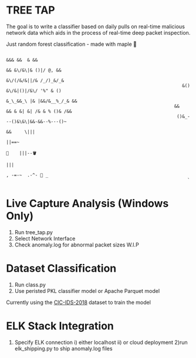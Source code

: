 # TREE TAP
The goal is to write a classifier based on daily pulls on real-time malicious network data which aids in the process of real-time deep packet inspection.

Just random forest classification - made with maple 🍁

                                                                         &&& &&  & &&
                                                                          && &\/&\|& ()|/ @, &&
                                                                          &\/(/&/&||/& /_/)_&/_&
                                                                       &() &\/&|()|/&\/ '%" & ()
                                                                      &_\_&&_\ |& |&&/&__%_/_& &&
                                                                    &&   && & &| &| /& & % ()& /&&
                                                                     ()&_---()&\&\|&&-&&--%---()~
                                                                         &&     \|||
                                                                                 ||==~
                                                                            🍂    |||--🪣
                                                                                 ||| 
                                                                           , -=-~  .-^- 🥞 _
                                                                         `

# Live Capture Analysis (Windows Only)
1) Run tree_tap.py
2) Select Network Interface
3) Check anomaly.log for abnormal packet sizes
W.I.P

# Dataset Classification
1) Run class.py
2) Use peristed PKL classifier model or Apache Parquet model

  Currently using the [CIC-IDS-2018](https://www.unb.ca/cic/datasets/ids-2018.html) dataset to train the model

# ELK Stack Integration
1) Specify ELK connection
  i) either localhost
  ii) or cloud deployment
2)run elk_shipping.py to ship anomaly.log files
